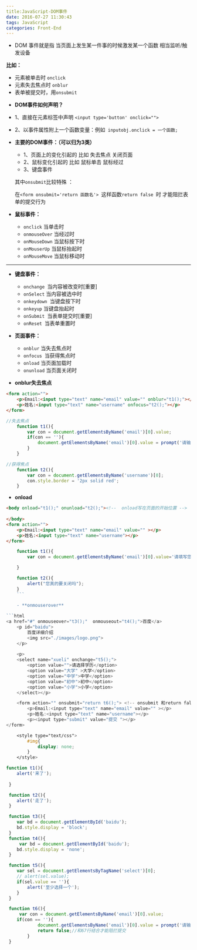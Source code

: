 ```yaml
---
title:JavaScript-DOM事件
date: 2016-07-27 11:30:43
tags: JavaScript
categories: Front-End
---
```



- DOM 事件就是指 当页面上发生某一件事的时候激发某一个函数 相当监听/触发设备
 
**比如：**
- 元素被单击时 `onclick`
- 元素失去焦点时	`onblur`
- 表单被提交时，用`onsubmit`
 <!--more-->
- **DOM事件如何声明？**
<!--more-->
  - 1、直接在元素标签中声明 `<input type='button' onclick="">`
 
  - 2、以事件属性附上一个函数变量：例如` inputobj.onclick = 一个函数;`
 
  
- **主要的DOM事件：（可以归为3类）**
 
  - 1、页面上的变化引起的 比如 失去焦点 关闭页面
  - 2、鼠标变化引起的 比如 鼠标单击 鼠标经过
  - 3、键盘事件
 
 
  其中`onsubmit`比较特殊 ：
 
  在`<form onsubmit='return 函数名'> `这样函数`return false `时 才能阻拦表单的提交行为 
 
- **鼠标事件：**
    -	`onclick` 当单击时
    -	`onmouseOver` 当经过时
    -	`onMouseDown` 当鼠标按下时
    -	`onMouserUp` 当鼠标抬起时
    -	`onMouseMove` 当鼠标移动时
 
 ---
 
-  **键盘事件：**
 	-	`onchange `当内容被改变时[重要]
 	-	`onSelect` 当内容被选中时
 	-	`onkeydown `当键盘按下时
 	-	`onkeyup` 当键盘抬起时
 	-	`onSubmit `当表单提交时[重要]
 	-	`onReset `当表单重置时
 
  - **页面事件：**
  	-	`onblur` 当失去焦点时
  	-	`onfocus `当获得焦点时
  	-	`onload` 当页面加载时
  	-	`onunload` 当页面关闭时

- **onblur失去焦点**

```html
<form action="">
	<p>Email:<input type="text" name="email" value="" onblur="t1();"></p>
	<p>姓名:<input type="text" name="username" onfocus="t2();"></p>
</form>
```

```javascript
//失去焦点
 	function t1(){
 		var con = document.getElementsByName('email')[0].value;
 		if(con == ''){
 			document.getElementsByName('email')[0].value = prompt('请输入邮件地址：');
 		}
 	}

//获得焦点
 	function t2(){
 		var con = document.getElementsByName('username')[0];
 		con.style.border = '2px solid red';
 	}
  ```
  
- **onload**

```html
<body onload="t1();" onunload="t2();"><!--  onload写在页面的开始位置 -->
	
</body>
<form action="">
	<p>Email:<input type="text" name="email" value="" ></p>
	<p>姓名:<input type="text" name="username"></p>
</form>
```

```javascript
 	function t1(){
 		var con = document.getElementsByName('email')[0].value='请填写您的email';

 	}

	function t2(){
		alert("您真的要关闭吗");
	}
    ```
    
    - **onmouserover**

```html
<a href="#" onmouseover="t3();"  onmouseout="t4();">百度</a>
	<p id="baidu">
		百度详细介绍
		<img src="./images/logo.png">
	</p>
	
	<p>
	<select name="xueli" onchange="t5();">
		<option value="">请选择学历</option>
		<option value="大学" >大学</option>
		<option value="中学">中学</option>
		<option value="初中">初中</option>	
		<option value="小学">小学</option>	
	</select></p>

	<form action="" onsubmit="return t6();"> <!-- onsubmit 和return false结合才能阻止提交  地址栏没变化说明阻拦 -->
		<p>Email:<input type="text" name="email" value="" ></p>
		<p>姓名:<input type="text" name="username"></p>
		<p><input type="submit" value="提交 "></p>
</form>
```

```css
	<style type="text/css">
		#img{
			display: none;
		}
	</style>
 ```
    
```javascript
function t1(){
 	alert('来了');
 	
 }

 function t2(){
 	alert('走了');
 }

 function t3(){
 	var bd = document.getElementById('baidu');
 	bd.style.display = 'block';
 }
 function t4(){
 	 var bd = document.getElementById('baidu');
 	bd.style.display = 'none';
 }

 function t5(){
 	var sel = document.getElementsByTagName('select')[0];
 	// alert(sel.value);
 	if(sel.value == ''){
 		alert('至少选择一个');
 	}
 }

 function t6(){
 	 var con = document.getElementsByName('email')[0].value;
 	if(con == ''){
 			document.getElementsByName('email')[0].value = prompt('请输入邮件地址：');
 			return false;//和67行结合才能阻拦提交
 		}
 }
 ```
 
